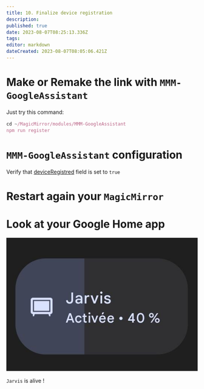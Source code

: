 ```yaml
---
title: 10. Finalize device registration
description: 
published: true
date: 2023-08-07T08:25:13.336Z
tags: 
editor: markdown
dateCreated: 2023-08-07T08:05:06.421Z
---
```


# Make or Remake the link with `MMM-GoogleAssistant`

Just try this command:

```js
cd ~/MagicMirror/modules/MMM-GoogleAssistant
npm run register
```

# `MMM-GoogleAssistant` configuration

Verify that [deviceRegistred](https://wiki.bugsounet.fr/MMM-GoogleAssistant/Configuration#field-assistantconfig) field is set to `true`

# Restart again your `MagicMirror`

# Look at your Google Home app

![jarvis.png](/resources/smarthome/jarvis.png)

`Jarvis` is alive !